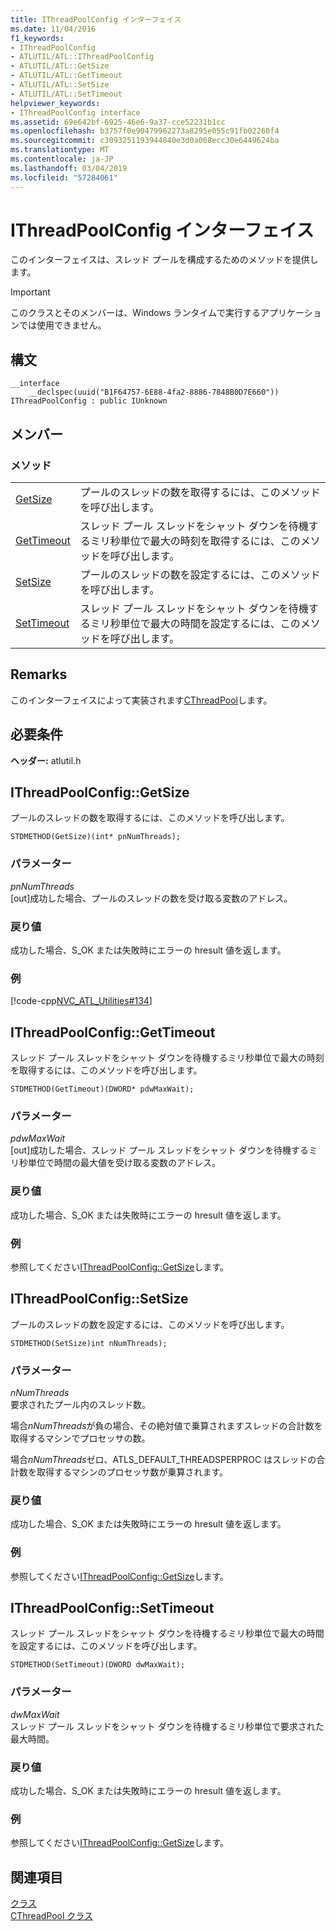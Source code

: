 ```yaml
---
title: IThreadPoolConfig インターフェイス
ms.date: 11/04/2016
f1_keywords:
- IThreadPoolConfig
- ATLUTIL/ATL::IThreadPoolConfig
- ATLUTIL/ATL::GetSize
- ATLUTIL/ATL::GetTimeout
- ATLUTIL/ATL::SetSize
- ATLUTIL/ATL::SetTimeout
helpviewer_keywords:
- IThreadPoolConfig interface
ms.assetid: 69e642bf-6925-46e6-9a37-cce52231b1cc
ms.openlocfilehash: b3757f0e90479962273a8295e055c91fb02260f4
ms.sourcegitcommit: c3093251193944840e3d0a068ecc30e6449624ba
ms.translationtype: MT
ms.contentlocale: ja-JP
ms.lasthandoff: 03/04/2019
ms.locfileid: "57284061"
---
```

# <a name="ithreadpoolconfig-interface"></a>IThreadPoolConfig インターフェイス

このインターフェイスは、スレッド プールを構成するためのメソッドを提供します。

> [!IMPORTANT]
>  このクラスとそのメンバーは、Windows ランタイムで実行するアプリケーションでは使用できません。

## <a name="syntax"></a>構文

```
__interface
    __declspec(uuid("B1F64757-6E88-4fa2-8886-7848B0D7E660")) IThreadPoolConfig : public IUnknown
```

## <a name="members"></a>メンバー

### <a name="methods"></a>メソッド

|||
|-|-|
|[GetSize](#getsize)|プールのスレッドの数を取得するには、このメソッドを呼び出します。|
|[GetTimeout](#gettimeout)|スレッド プール スレッドをシャット ダウンを待機するミリ秒単位で最大の時刻を取得するには、このメソッドを呼び出します。|
|[SetSize](#setsize)|プールのスレッドの数を設定するには、このメソッドを呼び出します。|
|[SetTimeout](#settimeout)|スレッド プール スレッドをシャット ダウンを待機するミリ秒単位で最大の時間を設定するには、このメソッドを呼び出します。|

## <a name="remarks"></a>Remarks

このインターフェイスによって実装されます[CThreadPool](../../atl/reference/cthreadpool-class.md)します。

## <a name="requirements"></a>必要条件

**ヘッダー:** atlutil.h

##  <a name="getsize"></a>  IThreadPoolConfig::GetSize

プールのスレッドの数を取得するには、このメソッドを呼び出します。

```
STDMETHOD(GetSize)(int* pnNumThreads);
```

### <a name="parameters"></a>パラメーター

*pnNumThreads*<br/>
[out]成功した場合、プールのスレッドの数を受け取る変数のアドレス。

### <a name="return-value"></a>戻り値

成功した場合、S_OK または失敗時にエラーの hresult 値を返します。

### <a name="example"></a>例

[!code-cpp[NVC_ATL_Utilities#134](../../atl/codesnippet/cpp/ithreadpoolconfig-interface_1.cpp)]

##  <a name="gettimeout"></a>  IThreadPoolConfig::GetTimeout

スレッド プール スレッドをシャット ダウンを待機するミリ秒単位で最大の時刻を取得するには、このメソッドを呼び出します。

```
STDMETHOD(GetTimeout)(DWORD* pdwMaxWait);
```

### <a name="parameters"></a>パラメーター

*pdwMaxWait*<br/>
[out]成功した場合、スレッド プール スレッドをシャット ダウンを待機するミリ秒単位で時間の最大値を受け取る変数のアドレス。

### <a name="return-value"></a>戻り値

成功した場合、S_OK または失敗時にエラーの hresult 値を返します。

### <a name="example"></a>例

参照してください[IThreadPoolConfig::GetSize](#getsize)します。

##  <a name="setsize"></a>  IThreadPoolConfig::SetSize

プールのスレッドの数を設定するには、このメソッドを呼び出します。

```
STDMETHOD(SetSize)int nNumThreads);
```

### <a name="parameters"></a>パラメーター

*nNumThreads*<br/>
要求されたプール内のスレッド数。

場合*nNumThreads*が負の場合、その絶対値で乗算されますスレッドの合計数を取得するマシンでプロセッサの数。

場合*nNumThreads*ゼロ、ATLS_DEFAULT_THREADSPERPROC はスレッドの合計数を取得するマシンのプロセッサ数が乗算されます。

### <a name="return-value"></a>戻り値

成功した場合、S_OK または失敗時にエラーの hresult 値を返します。

### <a name="example"></a>例

参照してください[IThreadPoolConfig::GetSize](#getsize)します。

##  <a name="settimeout"></a>  IThreadPoolConfig::SetTimeout

スレッド プール スレッドをシャット ダウンを待機するミリ秒単位で最大の時間を設定するには、このメソッドを呼び出します。

```
STDMETHOD(SetTimeout)(DWORD dwMaxWait);
```

### <a name="parameters"></a>パラメーター

*dwMaxWait*<br/>
スレッド プール スレッドをシャット ダウンを待機するミリ秒単位で要求された最大時間。

### <a name="return-value"></a>戻り値

成功した場合、S_OK または失敗時にエラーの hresult 値を返します。

### <a name="example"></a>例

参照してください[IThreadPoolConfig::GetSize](#getsize)します。

## <a name="see-also"></a>関連項目

[クラス](../../atl/reference/atl-classes.md)<br/>
[CThreadPool クラス](../../atl/reference/cthreadpool-class.md)
